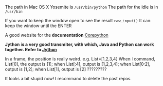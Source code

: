 The path in Mac OS X Yosemite is 
                                `/usr/bin/python`
      The path for the idle is in `/usr/bin`
      
      
If you want to keep the window open to see the result ` raw_input() ` It can keep the window until the ENTER

A good website for the **documentation** [Corepython](http://corepython.com)

**Jython is a very good transmiter, with which, Java and Python can work together. Refer to [Jython](http://jython.org)**

In a frame, the position is really weird. e.g. List=[1,2,3,4]
When I command, List[0], the output is [1]; when List[:4], output is [1,2,3,4]; when List[0:2], output is [1,2];
when List[1], output is [2] ?????????


It looks a bit stupid now!
I recommand to delete the past repos
